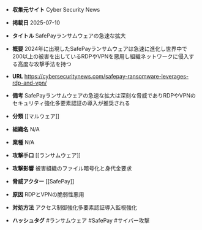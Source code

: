 - **収集元サイト**
Cyber Security News

- **掲載日**
2025-07-10

- **タイトル**
SafePayランサムウェアの急速な拡大

- **概要**
2024年に出現したSafePayランサムウェアは急速に進化し世界中で200以上の被害を出しているRDPやVPNを悪用し組織ネットワークに侵入する高度な攻撃手法を持つ

- **URL**
https://cybersecuritynews.com/safepay-ransomware-leverages-rdp-and-vpn/

- **備考**
SafePayランサムウェアの急速な拡大は深刻な脅威でありRDPやVPNのセキュリティ強化多要素認証の導入が推奨される

- **分類**
[[マルウェア]]

- **組織名**
N/A

- **業種**
N/A

- **攻撃手口**
[[ランサムウェア]]

- **攻撃影響**
被害組織のファイル暗号化と身代金要求

- **脅威アクター**
[[SafePay]]

- **原因**
RDPとVPNの脆弱性悪用

- **対処方法**
アクセス制御強化多要素認証導入監視強化

- **ハッシュタグ**
#ランサムウェア #SafePay #サイバー攻撃
